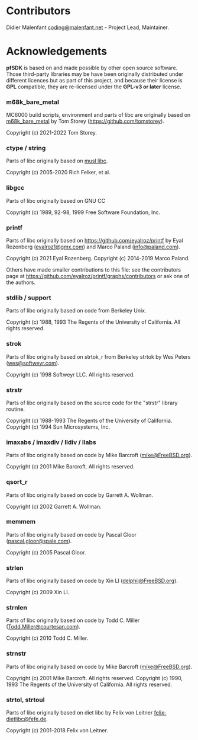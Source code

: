 # Contributors

Didier Malenfant <coding@malenfant.net> - Project Lead, Maintainer.

# Acknowledgements

**pfSDK** is based on and made possible by other open source software. Those third-party libraries may be have been originally distributed under different licences but as part of this project, and because their license is **GPL** compatible, they are re-licensed under the **GPL-v3 or later** license.

### m68k_bare_metal

MC6000 build scripts, environment and parts of libc are originally based on [m68k_bare_metal](https://github.com/tomstorey/m68k_bare_metal) by Tom Storey (https://github.com/tomstorey).

Copyright (c) 2021-2022 Tom Storey.

### ctype / string

Parts of libc originally based on [musl libc](https://musl.libc.org).

Copyright (c) 2005-2020 Rich Felker, et al.

### libgcc

Parts of libc originally based on GNU CC

Copyright (c) 1989, 92-98, 1999 Free Software Foundation, Inc.

### printf

Parts of libc originally based on https://github.com/eyalroz/printf by Eyal Rozenberg (eyalroz1@gmx.com) and Marco Paland (info@paland.com).

Copyright (c) 2021 Eyal Rozenberg.
Copyright (c) 2014-2019 Marco Paland.

Others have made smaller contributions to this file: see the contributors page at https://github.com/eyalroz/printf/graphs/contributors or ask one of the authors.

### stdlib / support

Parts of libc originally based on code from Berkeley Unix.

Copyright (c) 1988, 1993 The Regents of the University of California. All rights reserved.

### strok

Parts of libc originally based on strtok_r from Berkeley strtok by Wes Peters (wes@softweyr.com).

Copyright (c) 1998 Softweyr LLC. All rights reserved.

### strstr

Parts of libc originally based on the source code for the "strstr" library routine.

Copyright (c) 1988-1993 The Regents of the University of California.
Copyright (c) 1994 Sun Microsystems, Inc.

### imaxabs / imaxdiv / lldiv / llabs

Parts of libc originally based on code by Mike Barcroft (mike@FreeBSD.org).

Copyright (c) 2001 Mike Barcroft. All rights reserved.

### qsort_r

Parts of libc originally based on code by Garrett A. Wollman.

Copyright (c) 2002 Garrett A. Wollman.

### memmem

Parts of libc originally based on code by Pascal Gloor (pascal.gloor@spale.com).

Copyright (c) 2005 Pascal Gloor.

### strlen

Parts of libc originally based on code by Xin LI (delphij@FreeBSD.org).

Copyright (c) 2009 Xin LI.

### strnlen

Parts of libc originally based on code by Todd C. Miller (Todd.Miller@courtesan.com).

Copyright (c) 2010 Todd C. Miller.

### strnstr

Parts of libc originally based on code by Mike Barcroft (mike@FreeBSD.org).

Copyright (c) 2001 Mike Barcroft. All rights reserved.
Copyright (c) 1990, 1993 The Regents of the University of California. All rights reserved.

### strtol, strtoul

Parts of libc originally based on diet libc by Felix von Leitner <felix-dietlibc@fefe.de>.

Copyright (c) 2001-2018 Felix von Leitner.
